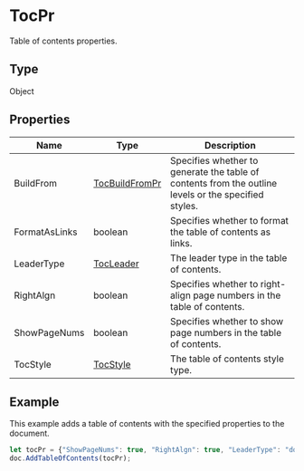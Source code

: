 # TocPr

Table of contents properties.

## Type

Object

## Properties

| Name | Type | Description |
| ---- | ---- | ----------- |
| BuildFrom | [TocBuildFromPr](../Enumeration/TocBuildFromPr.md) | Specifies whether to generate the table of contents from the outline levels or the specified styles. |
| FormatAsLinks | boolean | Specifies whether to format the table of contents as links. |
| LeaderType | [TocLeader](../Enumeration/TocLeader.md) | The leader type in the table of contents. |
| RightAlgn | boolean | Specifies whether to right-align page numbers in the table of contents. |
| ShowPageNums | boolean | Specifies whether to show page numbers in the table of contents. |
| TocStyle | [TocStyle](../Enumeration/TocStyle.md) | The table of contents style type. |


## Example

This example adds a table of contents with the specified properties to the document.

```javascript editor-pdf
let tocPr = {"ShowPageNums": true, "RightAlgn": true, "LeaderType": "dot", "FormatAsLinks": true, "BuildFrom": {"OutlineLvls": 9}, "TocStyle": "standard"};
doc.AddTableOfContents(tocPr);
```
